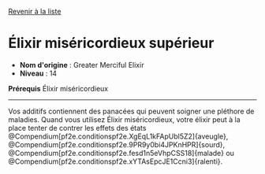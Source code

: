 [Revenir à la liste](..)

# Élixir miséricordieux supérieur

 * **Nom d'origine** : Greater Merciful Elixir
 * **Niveau** : 14


<p><strong>Prérequis</strong> Élixir miséricordieux</p>
<hr>
<p>Vos additifs contiennent des panacées qui peuvent soigner une pléthore de maladies. Quand vous utilisez Élixir miséricordieux, votre élixir peut à la place tenter de contrer les effets des états @Compendium[pf2e.conditionspf2e.XgEqL1kFApUbl5Z2]{aveugle}, @Compendium[pf2e.conditionspf2e.9PR9y0bi4JPKnHPR]{sourd}, @Compendium[pf2e.conditionspf2e.fesd1n5eVhpCSS18]{malade} ou @Compendium[pf2e.conditionspf2e.xYTAsEpcJE1Ccni3]{ralenti}.</p>